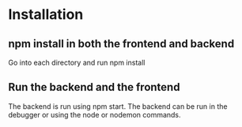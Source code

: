 # Installation

## npm install in both the frontend and backend

Go into each directory and run npm install

## Run the backend and the frontend

The backend is run using npm start. The backend can be run in the debugger or using the node or nodemon commands.

